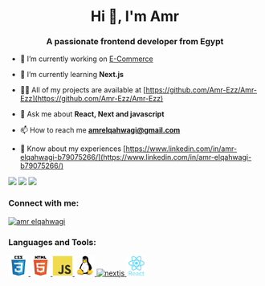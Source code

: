 <h1 align="center">Hi 👋, I'm Amr</h1>
<h3 align="center">A passionate frontend developer from Egypt</h3>

- 🔭 I’m currently working on [E-Commerce](https://github.com/Amr-Ezz/E-Commerce)

- 🌱 I’m currently learning **Next.js**

- 👨‍💻 All of my projects are available at [https://github.com/Amr-Ezz/Amr-Ezz](https://github.com/Amr-Ezz/Amr-Ezz)

- 💬 Ask me about **React, Next and javascript**

- 📫 How to reach me **amrelqahwagi@gmail.com**

- 📄 Know about my experiences [https://www.linkedin.com/in/amr-elqahwagi-b79075266/](https://www.linkedin.com/in/amr-elqahwagi-b79075266/)
<img src="https://drive.google.com/uc?id=1uSQ-4Myranh10Z_-3hh6pyXjzfEGmzCv" />
<img src="https://drive.google.com/uc?id=1LyOG3jM6-K43dSDi_qTOaudcSZnHtSbV" />
<img src="https://drive.google.com/uc?id=1eySvrIiErf7tp4LM59cQLwYvV-Wh54Vr" />

<h3 align="left">Connect with me:</h3>
<p align="left">
<a href="https://linkedin.com/in/amr elqahwagi" target="blank"><img align="center" src="https://raw.githubusercontent.com/rahuldkjain/github-profile-readme-generator/master/src/images/icons/Social/linked-in-alt.svg" alt="amr elqahwagi" height="30" width="40" /></a>
</p>

<h3 align="left">Languages and Tools:</h3>
<p align="left"> <a href="https://www.w3schools.com/css/" target="_blank" rel="noreferrer"> <img src="https://raw.githubusercontent.com/devicons/devicon/master/icons/css3/css3-original-wordmark.svg" alt="css3" width="40" height="40"/> </a> <a href="https://www.w3.org/html/" target="_blank" rel="noreferrer"> <img src="https://raw.githubusercontent.com/devicons/devicon/master/icons/html5/html5-original-wordmark.svg" alt="html5" width="40" height="40"/> </a> <a href="https://developer.mozilla.org/en-US/docs/Web/JavaScript" target="_blank" rel="noreferrer"> <img src="https://raw.githubusercontent.com/devicons/devicon/master/icons/javascript/javascript-original.svg" alt="javascript" width="40" height="40"/> </a> <a href="https://www.linux.org/" target="_blank" rel="noreferrer"> <img src="https://raw.githubusercontent.com/devicons/devicon/master/icons/linux/linux-original.svg" alt="linux" width="40" height="40"/> </a> <a href="https://nextjs.org/" target="_blank" rel="noreferrer"> <img src="https://cdn.worldvectorlogo.com/logos/nextjs-2.svg" alt="nextjs" width="40" height="40"/> </a> <a href="https://reactjs.org/" target="_blank" rel="noreferrer"> <img src="https://raw.githubusercontent.com/devicons/devicon/master/icons/react/react-original-wordmark.svg" alt="react" width="40" height="40"/> </a> </p>
